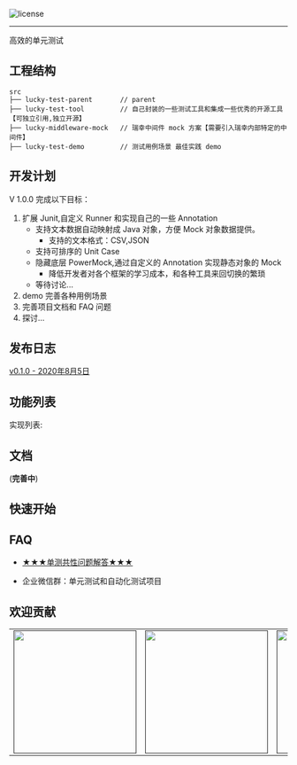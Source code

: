 
![license](http://git.luckincoffee.com/tech-train/java-ut-effective/raw/master/docs/img/license-Apache--2.0-green.svg)

---
 高效的单元测试


## 工程结构 ##

```
src
├── lucky-test-parent       // parent 
├── lucky-test-tool         // 自己封装的一些测试工具和集成一些优秀的开源工具【可独立引用,独立开源】
├── lucky-middleware-mock   // 瑞幸中间件 mock 方案【需要引入瑞幸内部特定的中间件】
├── lucky-test-demo         // 测试用例场景 最佳实践 demo

```


## 开发计划 ##

V 1.0.0 完成以下目标：

1. 扩展 Junit,自定义 Runner 和实现自己的一些 Annotation
    - 支持文本数据自动映射成 Java 对象，方便 Mock 对象数据提供。
        - 支持的文本格式：CSV,JSON
    - 支持可排序的 Unit Case
    - 隐藏底层 PowerMock,通过自定义的 Annotation 实现静态对象的 Mock
        - 降低开发者对各个框架的学习成本，和各种工具来回切换的繁琐
    - 等待讨论...
2. demo 完善各种用例场景
3. 完善项目文档和 FAQ 问题
4. 探讨...



## 发布日志 ##

[v0.1.0 - 2020年8月5日](/docs/releases/v0.1.0.md)


## 功能列表 ##

实现列表:




## 文档

(**完善中**)

## 快速开始 ##


## FAQ ##

- [★★★单测共性问题解答★★★](http://wiki.luckincoffee.com/pages/viewpage.action?pageId=47978784)

- 企业微信群：单元测试和自动化测试项目

## 欢迎贡献


<div>
<table>
  <tbody>
  <tr></tr>
    <tr>
      <td align="center"  valign="middle">
        <a href="" target="_blank">
          <img width="222px"  src="http://git.luckincoffee.com/tech-train/java-ut-effective/raw/master/docs/img/contribute/profile1.jpg">
        </a>
      </td>
      <td align="center"  valign="middle">
        <a href="" target="_blank">
          <img width="222px"  src="http://git.luckincoffee.com/tech-train/java-ut-effective/raw/master/docs/img/contribute/profile1.jpg">
        </a>
      </td>
      <td align="center"  valign="middle">
        <a href="" target="_blank">
          <img width="222px"  src="http://git.luckincoffee.com/tech-train/java-ut-effective/raw/master/docs/img/contribute/profile1.jpg">
        </a>
      </td>
      <td align="center"  valign="middle">
        <a href="https://github.com/mosn" target="_blank">
          <img width="222px"  src="http://git.luckincoffee.com/tech-train/java-ut-effective/raw/master/docs/img/contribute/profile1.jpg">
        </a>
      </td>
    </tr>
    <tr></tr>
  </tbody>
</table>
</div>
